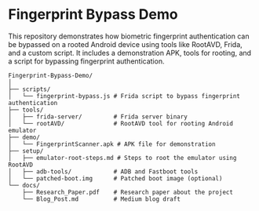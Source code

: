 # Fingerprint Bypass Demo

This repository demonstrates how biometric fingerprint authentication can be bypassed on a rooted Android device using tools like RootAVD, Frida, and a custom script. It includes a demonstration APK, tools for rooting, and a script for bypassing fingerprint authentication.




```plaintext
Fingerprint-Bypass-Demo/
│
├── scripts/
│   └── fingerprint-bypass.js # Frida script to bypass fingerprint authentication
├── tools/
│   ├── frida-server/         # Frida server binary
│   └── rootAVD/              # RootAVD tool for rooting Android emulator
├── demo/
│   └── FingerprintScanner.apk # APK file for demonstration
├── setup/
│   ├── emulator-root-steps.md # Steps to root the emulator using RootAVD
│   ├── adb-tools/            # ADB and Fastboot tools
│   └── patched-boot.img      # Patched boot image (optional)
└── docs/
    ├── Research_Paper.pdf    # Research paper about the project
    └── Blog_Post.md          # Medium blog draft
